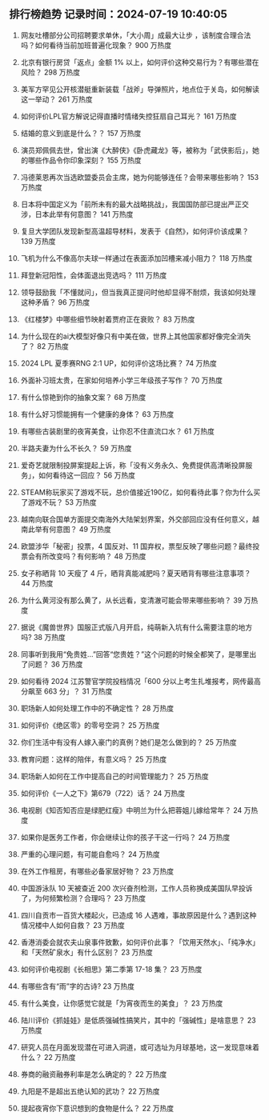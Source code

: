 
## 排行榜趋势 记录时间：2024-07-19 10:40:05
  
  1. 网友吐槽部分公司招聘要求单休，「大小周」成最大让步 ，该制度合理合法吗？如何看待当前加班普遍化现象？ 900 万热度
    
  2. 北京有银行房贷「返点」金额 1% 以上，如何评价这种交易行为？有哪些潜在风险？ 298 万热度
    
  3. 美军方罕见公开核潜艇重新装载「战斧」导弹照片，地点位于关岛，如何解读这一举动？ 261 万热度
    
  4. 如何评价LPL官方解说记得直播时情绪失控狂扇自己耳光？ 161 万热度
    
  5. 结婚的意义到底是什么？？ 157 万热度
    
  6. 演员郑佩佩去世，曾出演《大醉侠》《卧虎藏龙》等，被称为「武侠影后」，她的哪些作品令你印象深刻？ 155 万热度
    
  7. 冯德莱恩再次当选欧盟委员会主席，她为何能够连任？会带来哪些影响？ 153 万热度
    
  8. 日本将中国定义为「前所未有的最大战略挑战」，我国国防部已提出严正交涉，日本此举有何意图？ 141 万热度
    
  9. 复旦大学团队发现新型高温超导材料，发表于《自然》，如何评价该成果？ 139 万热度
    
  10. 飞机为什么不像高尔夫球一样通过在表面添加凹槽来减小阻力？ 118 万热度
    
  11. 拜登新冠阳性，会体面退出竞选吗？ 111 万热度
    
  12. 领导鼓励我「不懂就问」，但当我真正提问时他却显得不耐烦，我该如何处理这种矛盾？ 96 万热度
    
  13. 《红楼梦》中哪些细节映射着贾府正在衰败？ 83 万热度
    
  14. 为什么现在的ai大模型好像只有中美在做，世界上其他国家都好像完全消失了？ 82 万热度
    
  15. 2024 LPL 夏季赛RNG 2:1 UP，如何评价这场比赛？ 74 万热度
    
  16. 外面补习班太贵，在家如何培养小学三年级孩子写作？ 70 万热度
    
  17. 有什么惊艳到你的抽象文案？ 68 万热度
    
  18. 有什么好习惯能拥有一个健康的身体？ 63 万热度
    
  19. 有哪些古装剧里的夜宵美食，让你忍不住直流口水？ 61 万热度
    
  20. 半路夫妻为什么不长久？ 59 万热度
    
  21. 爱奇艺就限制投屏案提起上诉，称「没有义务永久、免费提供高清晰投屏服务」，如何看待这一回应？ 56 万热度
    
  22. STEAM称玩家买了游戏不玩，总价值接近190亿，如何看待此事？你为什么买了游戏不玩？ 53 万热度
    
  23. 越南向联合国单方面提交南海外大陆架划界案，外交部回应没有任何意义，越南此举有何意图？ 49 万热度
    
  24. 欧盟涉华「秘密」投票，4 国反对、11 国弃权，票型反映了哪些问题？最终投票会有所改变吗？有何影响？ 48 万热度
    
  25. 女子称晒背 10 天瘦了 4 斤，晒背真能减肥吗？夏天晒背有哪些注意事项？ 44 万热度
    
  26. 为什么黄河没有那么黄了，从长远看，变清澈可能会带来哪些影响？ 39 万热度
    
  27. 据说《魔兽世界》国服正式版八月开启，纯萌新入坑有什么需要注意的地方吗? 38 万热度
    
  28. 同事听到我用“免贵姓…”回答“您贵姓？”这个问题的时候全都笑了，是哪里出了问题？ 36 万热度
    
  29. 如何看待 2024 江苏警官学院投档情况「600 分以上考生扎堆报考，网传最高分飙至 663 分」？ 31 万热度
    
  30. 职场新人如何处理工作中的不确定性？ 28 万热度
    
  31. 如何评价《绝区零》的零号空洞？ 25 万热度
    
  32. 你们生活中有没有人嫁入豪门的真例？她们是怎么做到的？ 25 万热度
    
  33. 教育问题：这样的陪伴，有意义吗？ 25 万热度
    
  34. 职场新人如何在工作中提高自己的时间管理能力？ 25 万热度
    
  35. 如何评价《一人之下》第679（722）话？ 24 万热度
    
  36. 电视剧《知否知否应是绿肥红瘦》中明兰为什么把蓉姐儿嫁给常年？ 24 万热度
    
  37. 如果你是医务工作者，你会继续让你的孩子干这一行吗？ 24 万热度
    
  38. 严重的心理问题，有可能自愈吗？ 24 万热度
    
  39. 在外工作租房，有哪些必备家居好物？ 23 万热度
    
  40. 中国游泳队 10 天被查近 200 次兴奋剂检测，工作人员称换成美国队早投诉了，为何频繁检测？合理吗？ 23 万热度
    
  41. 四川自贡市一百货大楼起火，已造成 16 人遇难，事故原因是什么？遇到这种情况楼中人如何自救？ 23 万热度
    
  42. 香港消委会就农夫山泉事件致歉，如何评价此事？「饮用天然水」、「纯净水」和「天然矿泉水」有什么区别？ 23 万热度
    
  43. 如何评价电视剧《长相思》第二季第 17-18 集？ 23 万热度
    
  44. 有哪些含有“雨”字的古诗? 23 万热度
    
  45. 有什么美食，让你感觉它就是「为宵夜而生的美食」？ 23 万热度
    
  46. 陆川评价《抓娃娃》是低质强碱性搞笑片，其中的「强碱性」是啥意思？ 23 万热度
    
  47. 研究人员在月面发现潜在可进入洞道，或可选址为月球基地，这一发现意味着什么？ 22 万热度
    
  48. 券商的融资融券利率是怎么确定的？ 22 万热度
    
  49. 九阳是不是超出五绝认知的武功？ 22 万热度
    
  50. 提起夜宵你下意识想到的食物是什么？ 22 万热度
    